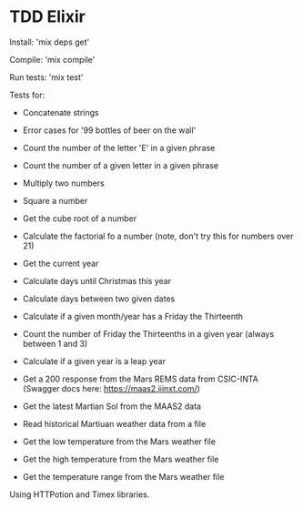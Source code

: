 # TDD Elixir

Install: 'mix deps get'

Compile: 'mix compile'

Run tests: 'mix test'

Tests for:
* Concatenate strings
* Error cases for '99 bottles of beer on the wall'
* Count the number of the letter 'E' in a given phrase
* Count the number of a given letter in a given phrase
* Multiply two numbers
* Square a number
* Get the cube root of a number
* Calculate the factorial fo a number (note, don't try this for numbers over 21)
* Get the current year

* Calculate days until Christmas this year
* Calculate days between two given dates
* Calculate if a given month/year has a Friday the Thirteenth
* Count the number of Friday the Thirteenths in a given year (always between 1 and 3)
* Calculate if a given year is a leap year

* Get a 200 response from the Mars REMS data from CSIC-INTA (Swagger docs here: https://maas2.jiinxt.com/)
* Get the latest Martian Sol from the MAAS2 data
* Read historical Martiuan weather data from a file
* Get the low temperature from the Mars weather file
* Get the high temperature from the Mars weather file
* Get the temperature range from the Mars weather file

Using HTTPotion and Timex libraries.